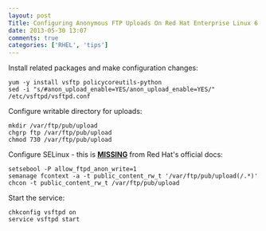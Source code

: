 ```yaml
---
layout: post
Title: Configuring Anonymous FTP Uploads On Red Hat Enterprise Linux 6
date: 2013-05-30 13:07
comments: true
categories: ['RHEL', 'tips']
---
```


Install related packages and make configuration changes:

    yum -y install vsftp policycoreutils-python
    sed -i "s/#anon_upload_enable=YES/anon_upload_enable=YES/" /etc/vsftpd/vsftpd.conf

Configure writable directory for uploads:

    mkdir /var/ftp/pub/upload
    chgrp ftp /var/ftp/pub/upload
    chmod 730 /var/ftp/pub/upload

Configure SELinux - this is **[MISSING](https://bugzilla.redhat.com/show_bug.cgi?id=968935)**
from Red Hat's official docs:

    setsebool -P allow_ftpd_anon_write=1
    semanage fcontext -a -t public_content_rw_t '/var/ftp/pub/upload(/.*)'
    chcon -t public_content_rw_t /var/ftp/pub/upload


Start the service:

    chkconfig vsftpd on
    service vsftpd start
